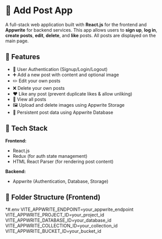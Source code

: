 # 📝 Add Post App

A full-stack web application built with **React.js** for the frontend and **Appwrite** for backend services. This app allows users to **sign up**, **log in**, **create posts**, **edit**, **delete**, and **like** posts. All posts are displayed on the main page.

## 🚀 Features

- 🔐 User Authentication (Signup/Login/Logout)
- ➕ Add a new post with content and optional image
- ✏️ Edit your own posts
- ❌ Delete your own posts
- ❤️ Like any post (prevent duplicate likes & allow unliking)
- 📃 View all posts
- 🖼️ Upload and delete images using Appwrite Storage
- 🔄 Persistent post data using Appwrite Database

## 🧰 Tech Stack

**Frontend:**
- React.js
- Redux (for auth state management)
- HTML React Parser (for rendering post content)

**Backend:**
- Appwrite (Authentication, Database, Storage)

## 📁 Folder Structure (Frontend)


*#.env 
VITE_APPWRITE_ENDPOINT=your_appwrite_endpoint
VITE_APPWRITE_PROJECT_ID=your_project_id
VITE_APPWRITE_DATABASE_ID=your_database_id
VITE_APPWRITE_COLLECTION_ID=your_collection_id
VITE_APPWRITE_BUCKET_ID=your_bucket_id
